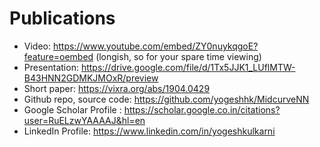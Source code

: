 # Publications

- Video: https://www.youtube.com/embed/ZY0nuykqgoE?feature=oembed (longish, so for your spare time viewing)
- Presentation: https://drive.google.com/file/d/1Tx5JJK1_LUflMTW-B43HNN2GDMKJMOxR/preview
- Short paper:  https://vixra.org/abs/1904.0429
- Github repo, source code: https://github.com/yogeshhk/MidcurveNN
- Google Scholar Profile : https://scholar.google.co.in/citations?user=RuELzwYAAAAJ&hl=en
- LinkedIn Profile: https://www.linkedin.com/in/yogeshkulkarni